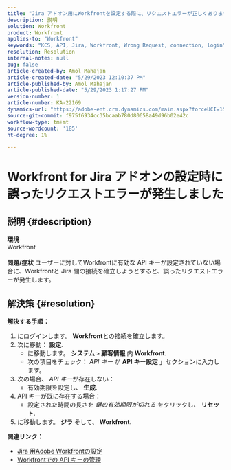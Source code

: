 ```yaml
---
title: "Jira アドオン用にWorkfrontを設定する際に、リクエストエラーが正しくありません"
description: 説明
solution: Workfront
product: Workfront
applies-to: "Workfront"
keywords: "KCS, API, Jira, Workfront, Wrong Request, connection, login"
resolution: Resolution
internal-notes: null
bug: false
article-created-by: Amol Mahajan
article-created-date: "5/29/2023 12:10:37 PM"
article-published-by: Amol Mahajan
article-published-date: "5/29/2023 1:17:27 PM"
version-number: 1
article-number: KA-22169
dynamics-url: "https://adobe-ent.crm.dynamics.com/main.aspx?forceUCI=1&pagetype=entityrecord&etn=knowledgearticle&id=937af3cf-19fe-ed11-8f6e-6045bd0065f9"
source-git-commit: f975f6934cc35bcaab780d80658a49d96b02e42c
workflow-type: tm+mt
source-wordcount: '185'
ht-degree: 1%

---
```


# Workfront for Jira アドオンの設定時に誤ったリクエストエラーが発生しました

## 説明 {#description}

<b>環境</b><br>Workfront<br> <br><b>問題/症状</b>
ユーザーに対してWorkfrontに有効な API キーが設定されていない場合に、Workfrontと Jira 間の接続を確立しようとすると、誤ったリクエストエラーが発生します。


## 解決策 {#resolution}

<b>解決する手順：</b>
1. にログインします。 <b>Workfront</b>との接続を確立します。
2. 次に移動： <b>設定</b>.
   - に移動します。 <b>システム</b> `>`  <b>顧客情報</b> 内 <b>Workfront</b>.
   - 次の項目をチェック： *API キー* が <b>API キー設定</b> 」セクションに入力します。
3. 次の場合、 *API キー*&#x200B;が存在しない：
   - 有効期限を設定し、 <b>生成</b>.
4. API キーが既に存在する場合：
   - 設定された時間の長さを *鍵の有効期限が切れる* をクリックし、 <b>リセット</b>.
5. に移動します。 <b>ジラ</b> そして、 <b>Workfront</b>.



<b>関連リンク：</b>
- [Jira 用Adobe Workfrontの設定](https://experienceleague.adobe.com/docs/workfront/using/adobe-workfront-integrations/workfront-for-jira/configure-workfront-for-jira.html?lang=en)
- [Workfrontでの API キーの管理](https://experienceleague.adobe.com/docs/workfront/using/administration-and-setup/manage-wf/security/manage-api-keys.html?lang=en)

